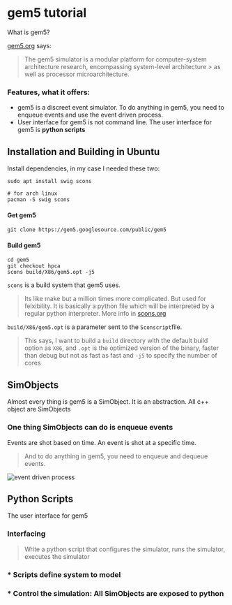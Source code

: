 # gem5 tutorial
What is gem5?

[gem5.org](http://gem5.org/Main_Page) says:
> The gem5 simulator is a modular platform for computer-system architecture research, encompassing system-level architecture > as well as processor microarchitecture.

### Features, what it offers:
* gem5 is a discreet event simulator. To do anything in gem5, you need to enqueue events and use the event driven process.
* User interface for gem5 is not command line. The user interface for gem5 is **python scripts**

## Installation and Building in Ubuntu
Install dependencies, in my case I needed these two:
```
sudo apt install swig scons

# for arch linux
pacman -S swig scons
```

#### Get gem5
```
git clone https://gem5.googlesource.com/public/gem5
```

#### Build gem5
```
cd gem5
git checkout hpca
scons build/X86/gem5.opt -j5
```

`scons` is a build system that gem5 uses. 
> Its like make but a million times more complicated.
But used for felxibility. It is basically a python file which will be interpreted by a regular python interpreter.
More info in [scons.org](http://scons.org)

`build/X86/gem5.opt` is a parameter sent to the `Sconscript`file. 
> This says, I want to build a `build` directory with the default build option as `X86`, and `.opt` is the optimized version of the binary, faster than debug but not as fast as fast and `-j5` to specify the number of cores

## SimObjects
Almost every thing is gem5 is a SimObject. It is an abstraction. All c++ object are SimObjects

### One thing SimObjects can do is enqueue events
Events are shot based on time. An event is shot at a specific time. 
> And to do anything in gem5, you need to enqueue and dequeue events.

<img src='https://github.com/sammanthp007/gem5-tutorial/blob/master/screenshots/simobject_and_events/output.gif' title='event driven process' width='' alt='event driven process' />

## Python Scripts
The user interface for gem5

### Interfacing
> Write a python script that configures the simulator, runs the simulator, executes the simulator

### * Scripts define system to model
### * Control the simulation: All SimObjects are exposed to python

